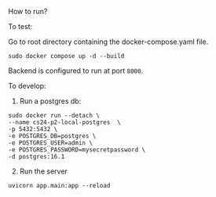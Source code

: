 How to run?

To test:

Go to root directory containing the docker-compose.yaml file.

```
sudo docker compose up -d --build
```

Backend is configured to run at port `8000`.

To develop:

1. Run a postgres db:

```
sudo docker run --detach \
--name cs24-p2-local-postgres  \
-p 5432:5432 \
-e POSTGRES_DB=postgres \
-e POSTGRES_USER=admin \
-e POSTGRES_PASSWORD=mysecretpassword \
-d postgres:16.1
```

2. Run the server

```
uvicorn app.main:app --reload
```

